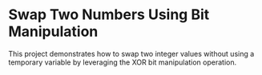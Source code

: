 # Swap Two Numbers Using Bit Manipulation

This project demonstrates how to swap two integer values without using a temporary variable by leveraging the XOR bit manipulation operation.

